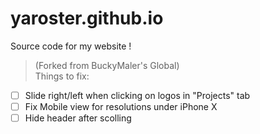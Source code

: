 # yaroster.github.io
Source code for my website ! <br>
>(Forked from BuckyMaler's Global) <br>
Things to fix:
- [ ] Slide right/left when clicking on logos in "Projects" tab
- [ ] Fix Mobile view for resolutions under iPhone X
- [ ] Hide header after scolling
